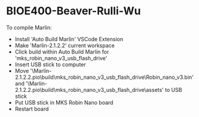 # BIOE400-Beaver-Rulli-Wu

To compile Marlin:
 * Install 'Auto Build Marlin' VSCode Extension
 * Make 'Marlin-2.1.2.2' current workspace
 * Click build within Auto Build Marlin for 'mks_robin_nano_v3_usb_flash_drive'
 * Insert USB stick to computer
 * Move '\Marlin-2.1.2.2\.pio\build\mks_robin_nano_v3_usb_flash_drive\Robin_nano_v3.bin' and '\Marlin-2.1.2.2\.pio\build\mks_robin_nano_v3_usb_flash_drive\assets' to USB stick
 * Put USB stick in MKS Robin Nano board
 * Restart board